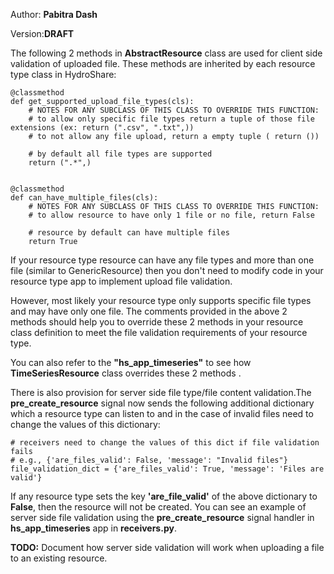 Author: **Pabitra Dash**

Version:**DRAFT**

The following 2 methods in **AbstractResource** class are used for client side validation of uploaded file. These methods are inherited by each resource type class in HydroShare:

    @classmethod
    def get_supported_upload_file_types(cls):
        # NOTES FOR ANY SUBCLASS OF THIS CLASS TO OVERRIDE THIS FUNCTION:
        # to allow only specific file types return a tuple of those file extensions (ex: return (".csv", ".txt",))
        # to not allow any file upload, return a empty tuple ( return ())

        # by default all file types are supported
        return (".*",)


    @classmethod
    def can_have_multiple_files(cls):
        # NOTES FOR ANY SUBCLASS OF THIS CLASS TO OVERRIDE THIS FUNCTION:
        # to allow resource to have only 1 file or no file, return False

        # resource by default can have multiple files
        return True

If your resource type resource can have any file types and more than one file (similar to GenericResource) then you don't need to modify code in your resource type app to implement upload file validation.

However, most likely your resource type only supports specific file types and may have only one file. The comments provided in the above 2 methods should help you to override these 2 methods in your resource class definition to meet the file validation requirements of your resource type.

You can also refer to the **"hs_app_timeseries"** to see how **TimeSeriesResource** class overrides these 2 methods .

There is also provision for server side file type/file content validation.The **pre_create_resource** signal now sends the following additional dictionary which a resource type can listen to and in the case of invalid files need to change the values of this dictionary:

    # receivers need to change the values of this dict if file validation fails
    # e.g., {'are_files_valid': False, 'message': "Invalid files"}
    file_validation_dict = {'are_files_valid': True, 'message': 'Files are valid'}

If any resource type sets the key **'are_file_valid'** of the above dictionary to **False**, then the resource will not be created. You can see an example of server side file validation using the **pre_create_resource** signal handler in **hs_app_timeseries** app in **receivers.py**.

**TODO:**
Document how server side validation will work when uploading a file to an existing resource.